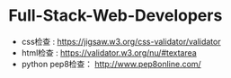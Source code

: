 # Full-Stack-Web-Developers

- css检查 : https://jigsaw.w3.org/css-validator/validator
- html检查 : https://validator.w3.org/nu/#textarea
- python pep8检查： http://www.pep8online.com/
